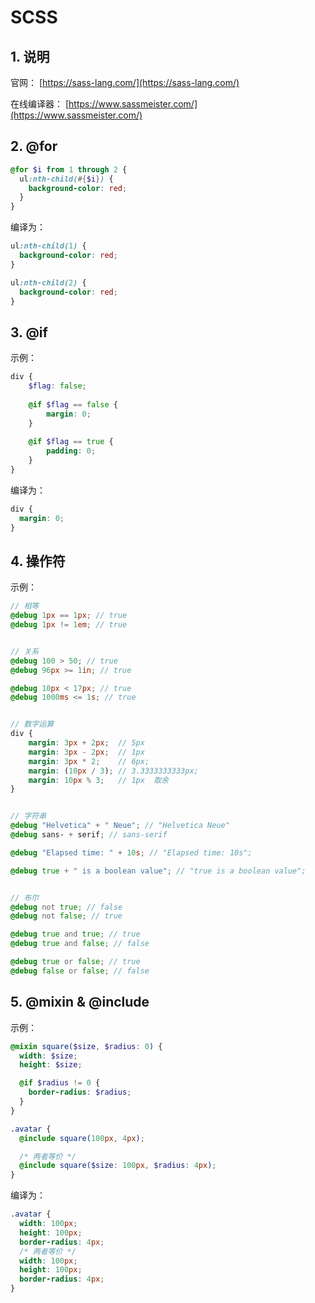 <!--#region
@author 吴钦飞
@email wuqinfei@qq.com
@create date 2023-12-29 09:47:44
@modify date 2023-12-29 09:47:44
@desc [description]
#endregion-->


# SCSS

## 1. 说明

官网： [https://sass-lang.com/](https://sass-lang.com/)

在线编译器： [https://www.sassmeister.com/](https://www.sassmeister.com/)

## 2. @for

```scss
@for $i from 1 through 2 {
  ul:nth-child(#{$i}) {
    background-color: red;
  }
}
```

编译为：

```css
ul:nth-child(1) {
  background-color: red;
}

ul:nth-child(2) {
  background-color: red;
}
```

## 3. @if

示例：

```scss
div {
    $flag: false;
    
    @if $flag == false {
        margin: 0;
    }
    
    @if $flag == true {
        padding: 0;
    }
}
```

编译为：

```css
div {
  margin: 0;
}
```

## 4. 操作符

示例：

```scss
// 相等
@debug 1px == 1px; // true
@debug 1px != 1em; // true


// 关系
@debug 100 > 50; // true
@debug 96px >= 1in; // true

@debug 10px < 17px; // true
@debug 1000ms <= 1s; // true


// 数字运算
div {
    margin: 3px + 2px;  // 5px
    margin: 3px - 2px;  // 1px
    margin: 3px * 2;    // 6px;
    margin: (10px / 3); // 3.3333333333px;
    margin: 10px % 3;   // 1px  取余
}


// 字符串
@debug "Helvetica" + " Neue"; // "Helvetica Neue"
@debug sans- + serif; // sans-serif

@debug "Elapsed time: " + 10s; // "Elapsed time: 10s";

@debug true + " is a boolean value"; // "true is a boolean value";


// 布尔
@debug not true; // false
@debug not false; // true

@debug true and true; // true
@debug true and false; // false

@debug true or false; // true
@debug false or false; // false
```

## 5. @mixin & @include

示例：

```scss
@mixin square($size, $radius: 0) {
  width: $size;
  height: $size;

  @if $radius != 0 {
    border-radius: $radius;
  }
}

.avatar {
  @include square(100px, 4px);

  /* 两者等价 */
  @include square($size: 100px, $radius: 4px);
}
```

编译为：

```scss
.avatar {
  width: 100px;
  height: 100px;
  border-radius: 4px;
  /* 两者等价 */
  width: 100px;
  height: 100px;
  border-radius: 4px;
}
```